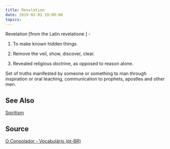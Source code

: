```yaml
---
title: Revelation
date: 2019-02-01 19:00:00
topics:
---
```


Revelation [from the Latin revelatione ] - 

1. To make known hidden things. 

2. Remove the veil, show, discover, clear. 

3. Revealed religious doctrine, as opposed to reason alone.


Set of truths manifested by someone or something to man through inspiration or oral teaching, communication to prophets, apostles and other men.

## See Also
[Spiritism](/spiritism)

## Source
[O Consolador - Vocabulário (pt-BR)](http://www.oconsolador.com.br/linkfixo/vocabulario/principal.html)
